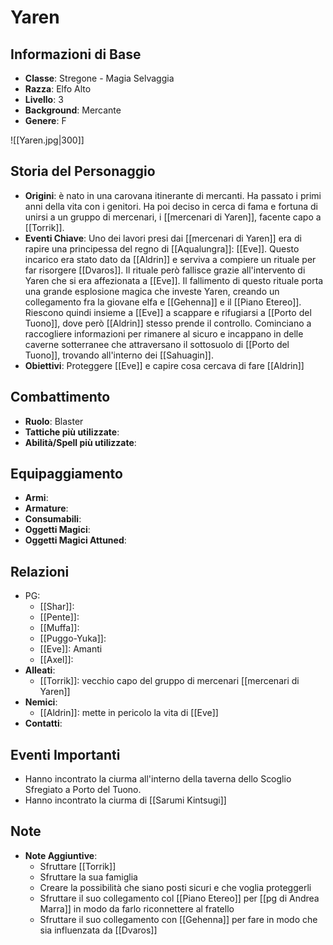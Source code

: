 # Yaren

## Informazioni di Base
- **Classe**: Stregone - Magia Selvaggia
- **Razza**: Elfo Alto
- **Livello**: 3
- **Background**: Mercante
- **Genere**: F

![[Yaren.jpg|300]]

## Storia del Personaggio
- **Origini**: è nato in una carovana itinerante di mercanti. Ha passato i primi anni della vita con i genitori. Ha poi deciso in cerca di fama e fortuna di unirsi a un gruppo di mercenari, i [[mercenari di Yaren]], facente capo a [[Torrik]]. 
- **Eventi Chiave**: Uno dei lavori presi dai [[mercenari di Yaren]] era di rapire una principessa del regno di [[Aqualungra]]: [[Eve]]. Questo incarico era stato dato da [[Aldrin]] e serviva a compiere un rituale per far risorgere [[Dvaros]]. Il rituale però fallisce grazie all'intervento di Yaren che si era affezionata a [[Eve]]. Il fallimento di questo rituale porta una grande esplosione magica che investe Yaren, creando un collegamento fra la giovane elfa e [[Gehenna]] e il [[Piano Etereo]]. Riescono quindi insieme a [[Eve]] a scappare e rifugiarsi a [[Porto del Tuono]], dove però [[Aldrin]] stesso prende il controllo. Cominciano a raccogliere informazioni per rimanere al sicuro e incappano in delle caverne sotterranee che attraversano il sottosuolo di [[Porto del Tuono]], trovando all'interno dei [[Sahuagin]]. 
- **Obiettivi**: Proteggere [[Eve]] e capire cosa cercava di fare [[Aldrin]]

## Combattimento
- **Ruolo**: Blaster
- **Tattiche più utilizzate**: 
- **Abilità/Spell più utilizzate**: 

## Equipaggiamento
- **Armi**: 
- **Armature**: 
- **Consumabili**: 
- **Oggetti Magici**: 
- **Oggetti Magici Attuned**: 

## Relazioni
- PG:
	- [[Shar]]:
	- [[Pente]]:
	- [[Muffa]]:
	- [[Puggo-Yuka]]:
	- [[Eve]]: Amanti
	- [[Axel]]:
- **Alleati**:
	- [[Torrik]]: vecchio capo del gruppo di mercenari [[mercenari di Yaren]]
- **Nemici**: 
	- [[Aldrin]]: mette in pericolo la vita di [[Eve]]
- **Contatti**: 

## Eventi Importanti
- Hanno incontrato la ciurma all'interno della taverna dello Scoglio Sfregiato a Porto del Tuono.
- Hanno incontrato la ciurma di [[Sarumi Kintsugi]]

## Note
- **Note Aggiuntive**: 
	- Sfruttare [[Torrik]]
	- Sfruttare la sua famiglia
	- Creare la possibilità che siano posti sicuri e che voglia proteggerli
	- Sfruttare il suo collegamento col [[Piano Etereo]] per [[pg di Andrea Marra]] in modo da farlo riconnettere al fratello
	- Sfruttare il suo collegamento con [[Gehenna]] per fare in modo che sia influenzata da [[Dvaros]]  